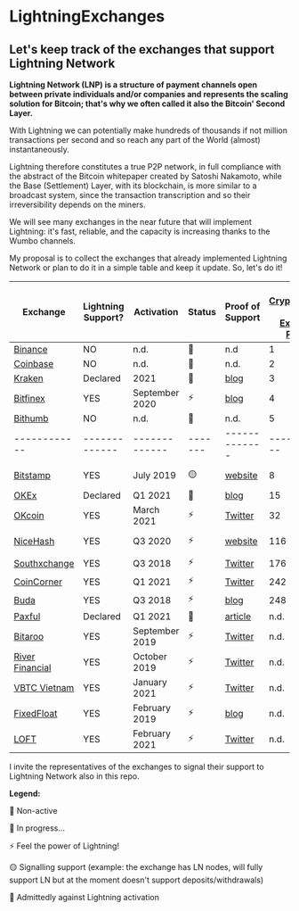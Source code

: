 # LightningExchanges
## Let's keep track of the exchanges that support Lightning Network

**Lightning Network (LNP) is a structure of payment channels open between private individuals and/or companies and represents the scaling solution for Bitcoin; that's why we often called it also the Bitcoin' Second Layer.**

With Lightning we can potentially make hundreds of thousands if not million transactions per second and so reach any part of the World (almost) instantaneously.

Lightning therefore constitutes a true P2P network, in full compliance with the abstract of the Bitcoin whitepaper created by Satoshi Nakamoto, while the Base (Settlement) Layer, with its blockchain, is more similar to a broadcast system, since the transaction transcription and so their irreversibility depends on the miners.



We will see many exchanges in the near future that will implement Lightning: it's fast, reliable, and the capacity is increasing thanks to the Wumbo channels.

My proposal is to collect the exchanges that already implemented Lightning Network or plan to do it in a simple table and keep it update.
So, let's do it!


 Exchange |   Lightning Support?   |  Activation  | Status | Proof of Support | [Top Cryptocurrency Spot Exchanges Position](https://coinmarketcap.com/it/rankings/exchanges/) | Node URI
 ------------ | ------------- | ------------- | ------- | ------------- | ------------- | ------------- |
[Binance](https://binance.com) | NO | n.d. | :small_red_triangle: | n.d | 1 | n.a.
[Coinbase](https://coinbase.com)| NO | n.d.| :small_red_triangle: | n.d. | 2 | n.a.
[Kraken](https://kraken.com)| Declared | 2021 | :repeat: | [blog](https://blog.kraken.com/post/7225/a-need-for-speed-kraken-to-launch-bitcoin-lightning-%E2%9A%A1%EF%B8%8F-integration-in-2021/) | 3 | n.d.
[Bitfinex](https://bitfinex.com)| YES | September 2020 | :zap: | [blog](https://blog.bitfinex.com/trading/bitfinex-supports-the-lightning-networks-wumbo-channels/) | 4 | [Link](https://ln.bitfinex.com/) bfx-lnd0, bfx-lnd1
[Bithumb](https://bithumb.com)| NO | n.d. | :small_red_triangle: | n.d. | 5 | n.a.
 ------------ | ------------- | ------------- | ------- | ------------- | ------------- |
[Bitstamp](https://www.bitstamp.net/)| YES | July 2019 | :yellow_circle: | [website](https://www.bitstamp.net/lightning-network-node/) | 8 | [Link](https://www.bitstamp.net/lightning-network-node/) ln.bitstamp.net 
[OKEx](https://okex.com)| Declared | Q1 2021 |  :repeat: | [blog](https://www.okex.com/academy/en/okex-to-integrate-the-bitcoin-lightning-network-enabling-cheaper-and-faster-transactions-for-users) | 15
[OKcoin](https://okcoin.com)| YES | March 2021 |  :zap: | [Twitter](https://twitter.com/OKCoin/status/1367565547651559424) | 32
[NiceHash](https://www.nicehash.com/) | YES | Q3 2020 | :zap: | [website](https://www.nicehash.com/nicehash-lightning-network-node) | 116 | [Link](https://www.nicehash.com/nicehash-lightning-network-node) ln.nicehash.com
[Southxchange](https://main.southxchange.com/) | YES | Q3 2018 | :zap: | [Twitter](https://twitter.com/southxchange/status/1049223479407599616) | 176
[CoinCorner](https://coincorner.com) | YES | Q1 2021 | :zap: | [Twitter](https://twitter.com/CoinCorner/status/1346470541448761344) | 242
[Buda](https://buda.com) | YES | Q3 2018 | :zap: | [blog](https://blog.buda.com/prueba-lightning-network-en-buda-com/) | 248
[Paxful](https://paxful.com) | Declared | Q1 2021 | :repeat: | [article](https://decrypt.co/58100/paxful-is-integrating-bitcoin-lightning-payments) | n.d.
[Bitaroo](https://bitaroo.com.au/) | YES | September 2019 | :zap: | [Twitter](https://twitter.com/BitarooExchange/status/1307999122151022594) | n.d.
[River Financial](https://river.com/) | YES | October 2019 | :zap: | [Twitter](https://twitter.com/AndrewBenson/status/1354131122980982785) | n.d. | ln.river.com
[VBTC Vietnam](https://vbtc.exchange/) | YES | January 2021 | :zap: | [Twitter](https://twitter.com/VBTC_Vietnam/status/1353564136702005248) | n.d.
[FixedFloat](https://fixedfloat.com/) | YES | February 2019 | :zap: | [blog](https://fixedfloat.com/blog/currency/lightning-network) | n.d. | [Link](https://1ml.com/node/037f990e61acee8a7697966afd29dd88f3b1f8a7b14d625c4f8742bd952003a590) fixedfloat.com
[LOFT](https://loft.trade/) | YES | February 2021 | :zap: | [Twitter](https://twitter.com/LoftTrade/status/1370047636728844288) | n.d. | n.a

I invite the representatives of the exchanges to signal their support to Lightning Network also in this repo.

**Legend:**

:small_red_triangle: Non-active 

:repeat: In progress...

:zap: Feel the power of Lightning!

:yellow_circle: Signalling support (example: the exchange has LN nodes, will fully support LN but at the moment doesn't support deposits/withdrawals)

:poop: Admittedly against Lightning activation
